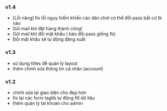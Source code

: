 ### v1.4
- [Lỗi nặng] fix lỗi nguy hiểm khiến các dân chơi có thể đổi pass bất cứ tk nào
- Gửi mail khi đặt hàng thành công!
- Gửi mail khi đổi mật khẩu ( báo đổi pass giống fb)
- Đổi mật khẩu sẽ tự động đăng xuất
### v1.3
- sử dụng titles để quản lý layout
- thêm chỉnh sửa thông tin cá nhân (account)
### v1.2
- chỉnh sửa lại giao diện cho đẹp hơn
- fix lại các form taglib tự động fill dữ liệu
- thêm quản lý tài khoản cho admin